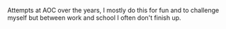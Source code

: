 Attempts at AOC over the years, I mostly do this for fun and to challenge myself but between work and school I often don't finish up.
